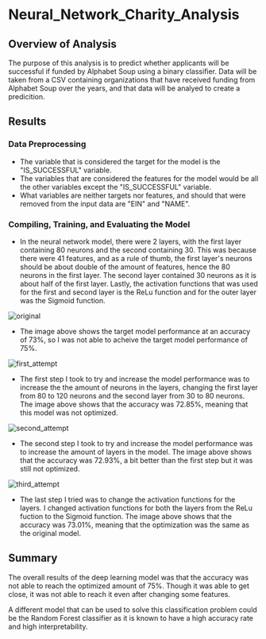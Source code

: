 # Neural_Network_Charity_Analysis

## Overview of Analysis
The purpose of this analysis is to predict whether applicants will be successful if funded by Alphabet Soup using a binary classifier. Data will be taken from a CSV containing organizations that have received funding from Alphabet Soup over the years, and that data will be analyed to create a predicition.

## Results 

### Data Preprocessing
- The variable that is considered the target for the model is the "IS_SUCCESSFUL" variable.
- The variables that are considered the features for the model would be all the other variables except the "IS_SUCCESSFUL" variable.
- What variables are neither targets nor features, and should that were removed from the input data are "EIN" and "NAME".

### Compiling, Training, and Evaluating the Model
- In the neural network model, there were 2 layers, with the first layer containing 80 neurons and the second containing 30. This was because there were 41 features, and as a rule of thumb, the first layer's neurons should be about double of the amount of features, hence the 80 neurons in the first layer. The second layer contained 30 neurons as it is about half of the first layer. Lastly, the activation functions that was used for the first and second layer is the ReLu function and for the outer layer was the Sigmoid function.

![original](https://user-images.githubusercontent.com/64383146/190311360-236d1c07-d7fb-4b03-a86d-fb0d86f7654e.png)

- The image above shows the target model performance at an accuracy of 73%, so I was not able to acheive the target model performance of 75%.

![first_attempt](https://user-images.githubusercontent.com/64383146/190313772-790bd418-a44b-403b-9760-f0114fb12009.png)

- The first step I took to try and increase the model performance was to increase the the amount of neurons in the layers, changing the first layer from 80 to 120 neurons and the second layer from 30 to 80 neurons. The image above shows that the accuracy was 72.85%, meaning that this model was not optimized.

![second_attempt](https://user-images.githubusercontent.com/64383146/190314691-a86a0015-cc69-41c2-866c-cbd037daa964.png)

- The second step I took to try and increase the model performance was to increase the amount of layers in the model. The image above shows that the accuracy was 72.93%, a bit better than the first step but it was still not optimized.

![third_attempt](https://user-images.githubusercontent.com/64383146/190315625-cfbe3489-6126-4483-9cbf-f5f52c4f3743.png)


- The last step I tried was to change the activation functions for the layers. I changed activation functions for both the layers from the ReLu fuction to the Sigmoid function. The image above shows that the accuracy was 73.01%, meaning that the optimization was the same as the original model.

## Summary
The overall results of the deep learning model was that the accuracy was not able to reach the optimized amount of 75%. Though it was able to get close, it was not able to reach it even after changing some features.

A different model that can be used to solve this classification problem could be the Random Forest classifier as it is known to have a high accuracy rate and high interpretability.

